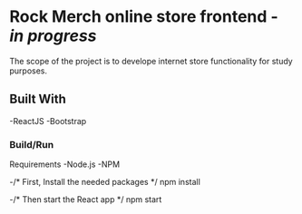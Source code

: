 # Rock Merch online store frontend - ***in progress***

The scope of the project is to develope internet store functionality for study purposes.

## Built With

-ReactJS
-Bootstrap

### Build/Run

Requirements
-Node.js
-NPM

-/* First, Install the needed packages */
npm install

-/* Then start the React app */
npm start
